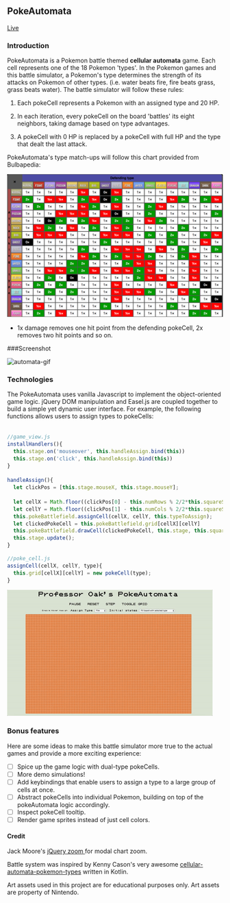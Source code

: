 ## PokeAutomata

<a href="http://matthewdylangoldman.com/pokeautomata/">Live</a>

### Introduction

PokeAutomata is a Pokemon battle themed **cellular automata** game. Each cell represents one of the 18 Pokemon 'types'. In the Pokemon games and this battle simulator, a Pokemon's type determines the strength of its attacks on Pokemon of other types. (i.e. water beats fire, fire beats grass, grass beats water). The battle simulator will follow these rules:

1. Each pokeCell represents a Pokemon with an assigned type and 20 HP.

2. In each iteration, every pokeCell on the board 'battles' its eight neighbors, taking damage based on type advantages.
3. A pokeCell with 0 HP is replaced by a pokeCell with full HP and the type that dealt the last attack.

PokeAutomata's type match-ups will follow this chart provided from Bulbapedia:

![type-matchups](./assets/type-chart.png)

- 1x damage removes one hit point from the defending pokeCell, 2x removes two hit points and so on.

###Screenshot

![automata-gif](./docs/screenshot_1.gif)



### Technologies

The PokeAutomata uses vanilla Javascript to implement the object-oriented game logic. jQuery DOM manipulation and Easel.js are coupled together to build a simple yet dynamic user interface. For example, the following functions allows users to assign types to pokeCells:

```javascript

//game_view.js
installHandlers(){
  this.stage.on('mouseover', this.handleAssign.bind(this))
  this.stage.on('click', this.handleAssign.bind(this))
}

handleAssign(){
  let clickPos = [this.stage.mouseX, this.stage.mouseY];

  let cellX = Math.floor((clickPos[0] - this.numRows % 2/2*this.squareSize)/this.squareSize);
  let cellY = Math.floor((clickPos[1] - this.numCols % 2/2*this.squareSize)/this.squareSize);
  this.pokeBattlefield.assignCell(cellX, cellY, this.typeToAssign);
  let clickedPokeCell = this.pokeBattlefield.grid[cellX][cellY]
  this.pokeBattlefield.drawCell(clickedPokeCell, this.stage, this.squareSize, cellX, cellY);
  this.stage.update();
}
```
```javascript
//poke_cell.js
assignCell(cellX, cellY, type){
  this.grid[cellX][cellY] = new pokeCell(type);
}
```


![type-select-gif](./docs/screenshot_2.gif)


### Bonus features

Here are some ideas to make this battle simulator more true to the actual games and provide a more exciting experience:

- [ ] Spice up the game logic with dual-type pokeCells.
- [ ] More demo simulations!
- [ ] Add keybindings that enable users to assign a type to a large group of cells at once.
- [ ] Abstract pokeCells into individual Pokemon, building on top of the pokeAutomata logic accordingly.
- [ ] Inspect pokeCell tooltip.
- [ ] Render game sprites instead of just cell colors.

#### Credit

Jack Moore's <a href="https://github.com/jackmoore/zoom">jQuery zoom </a> for modal chart zoom.

Battle system was inspired by Kenny Cason's very awesome <a href="https://github.com/kennycason/cellular-automata-pokemon-types">cellular-automata-pokemon-types</a> written in Kotlin.

Art assets used in this project are for educational purposes only. Art assets are property of Nintendo.
